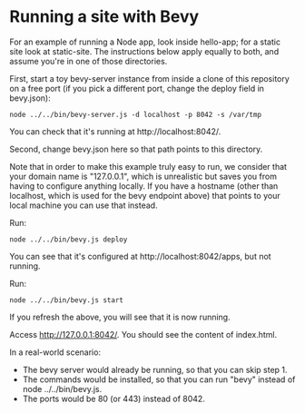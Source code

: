 
# Running a site with Bevy

For an example of running a Node app, look inside hello-app; for a static site look at static-site.
The instructions below apply equally to both, and assume you're in one of those directories.

First, start a toy bevy-server instance from inside a clone of this repository on a free port (if
you pick a different port, change the deploy field in bevy.json):

    node ../../bin/bevy-server.js -d localhost -p 8042 -s /var/tmp

You can check that it's running at http://localhost:8042/.

Second, change bevy.json here so that path points to this directory.

Note that in order to make this example truly easy to run, we consider that your domain name is
"127.0.0.1", which is unrealistic but saves you from having to configure anything locally. If you
have a hostname (other than localhost, which is used for the bevy endpoint above) that points to
your local machine you can use that instead.

Run:

    node ../../bin/bevy.js deploy

You can see that it's configured at http://localhost:8042/apps, but not running.

Run:

    node ../../bin/bevy.js start

If you refresh the above, you will see that it is now running.

Access http://127.0.0.1:8042/. You should see the content of index.html.

In a real-world scenario:
* The bevy server would already be running, so that you can skip step 1.
* The commands would be installed, so that you can run "bevy" instead of node ../../bin/bevy.js.
* The ports would be 80 (or 443) instead of 8042.
